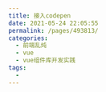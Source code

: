 ```yaml
---
title: 接入codepen
date: 2021-05-24 22:05:55
permalink: /pages/493813/
categories:
  - 前端乱炖
  - vue
  - vue组件库开发实践
tags:
  - 
---
```

